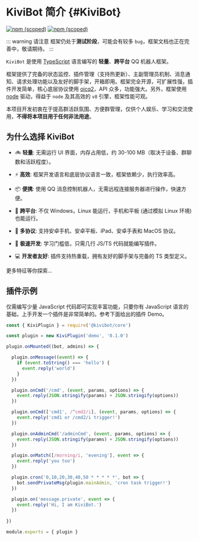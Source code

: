 # KiviBot 简介 {#KiviBot}

[![npm (scoped)](https://img.shields.io/npm/v/@kivibot/core?color=527dec&label=%40kivibot%2Fcore&style=flat-square)](https://www.npmjs.com/package/@kivibot/core)
[![npm (scoped)](https://img.shields.io/npm/v/kivibot?color=527dec&label=kivibot&style=flat-square)](https://www.npmjs.com/package/kivibot)

::: warning 请注意
框架仍处于**测试阶段**，可能会有较多 `bug`，框架文档也正在完善中，敬请期待。
:::

`KiviBot` 是使用 [TypeScript](https://www.typescriptlang.org/) 语言编写的 **轻量**、**跨平台** QQ 机器人框架。

框架提供了完备的状态监控、插件管理（支持热更新）、主副管理员机制、消息通知、请求处理功能以及友好的脚手架，开箱即用。框架完全开源，可扩展性强，插件开发简单，核心底层协议使用 [oicq2](https://github.com/takayama-lily/oicq)，API 众多，功能强大。另外，框架使用 [node](https://nodejs.org/) 驱动，得益于 `node` 及其高效的 `v8` 引擎，框架性能可观。

本项目开发初衷在于提高群活跃氛围、方便群管理，仅供个人娱乐、学习和交流使用，**不得将本项目用于任何非法用途**。

## 为什么选择 KiviBot

- 🚲 **轻量**: 无需运行 UI 界面，内存占用低，约 30-100 MB（取决于设备、群聊数和活跃程度）。

- ⚡ **高效**: 框架开发语言和底层协议语言一致，框架依赖少，执行效率高。

- 📦 **便携**: 使用 QQ 消息控制机器人，无需远程连接服务器进行操作，快速方便。

- 📱 **跨平台**: 不仅 Windows，Linux 能运行，手机和平板 (通过模拟 Linux 环境) 也能运行。

- 🔗 **多协议**: 支持安卓手机、安卓平板、iPad、安卓手表和 MacOS 协议。

- 🚤 **极速开发**: 学习门槛低，只需几行 JS/TS 代码就能编写插件。

- 💻 **开发者友好**: 插件支持热重载，拥有友好的脚手架与完备的 TS 类型定义。

更多特征等你探索...

## 插件示例

仅需编写少量 JavaScript 代码即可实现丰富功能，只要你有 JavaScript 语言的基础，上手开发一个插件是非常简单的。参考下面给出的插件 Demo。

```js
const { KiviPlugin } = require('@kivibot/core')

const plugin = new KiviPlugin('demo', '0.1.0')

plugin.onMounted((bot, admins) => {

  plugin.onMessage((event) => {
    if (event.toString() === 'hello') {
      event.reply('world')
    }
  })

  plugin.onCmd('/cmd', (event, params, options) => {
    event.reply(JSON.stringify(params) + JSON.stringify(options))
  })

  plugin.onCmd(['cmd1', /^cmd2/i], (event, params, options) => {
    event.reply('cmd1 or /cmd2/i trigger!')
  })

  plugin.onAdminCmd('/adminCmd', (event, params, options) => {
    event.reply(JSON.stringify(params) + JSON.stringify(options))
  })

  plugin.onMatch([/morning/i, 'evening'], event => {
    event.reply('you too')
  })

  plugin.cron('0,10,20,30,40,50 * * * * *', bot => {
    bot.sendPrivateMsg(plugin.mainAdmin, 'cron task trigger!')
  })

  plugin.on('message.private', event => {
    event.reply('Hi, I am KiviBot.')
  })
  
})

module.exports = { plugin }
```
